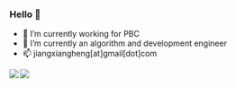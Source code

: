 ### Hello 👋

<!--
**j1o2h3n/j1o2h3n** is a ✨ _special_ ✨ repository because its `README.md` (this file) appears on your GitHub profile.
--> 


- 🔭 I’m currently working for PBC
- 🌱 I’m currently an algorithm and development engineer 
- 📫 jiangxiangheng[at]gmail[dot]com



<img align="left" src="https://github-readme-stats.vercel.app/api/top-langs/?username=j1o2h3n&theme=dracula&layout=compact&exclude_repo=j1o2h3n.github.io" />

<img align="left" src="https://github-readme-stats.vercel.app/api?username=j1o2h3n&theme=dracula&show_icons=true&count_private=true" />






